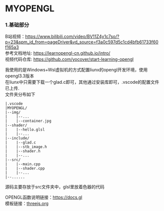 # MYOPENGL

### 1.基础部分

B站视频：https://www.bilibili.com/video/BV11Z4y1c7so/?p=23&spm_id_from=pageDriver&vd_source=f3a0c597d5c1cd4bfb61733f60f165a3
<br>
参考文档地址: https://learnopengl-cn.github.io/intro/
<br>
视频代码仓库: https://github.com/yocover/start-learning-opengl
<br>

我使用的是Windows+Wsl虚拟机的方式配置liunx的opengl开发环境，使用opengl3.3版本
<br>
在liunx中只需要下载一个glad.c即可，其他通过安装库即可，.vscode的配置文件已上传.
<br>
文件夹分布如下
```
|.vscode
|MYOPENGL/
|--img/
|    |--...
|    |--container.jpg
|--shader/
|    |--hello.glsl
|    |--...
|--include/
|    |--glad.c
|    |--stb_image.h
|    |--shader.h
|    |--...
|--src/
|    |--main.cpp
|    |--shader.cpp
|    |--...
|--......
```
源码主要存放于src文件夹中，glsl里放着色器的代码

OPENGL函数说明链接：https://docs.gl
<br>
模板链接：<a href = "threejs.org">threejs.org</a>

